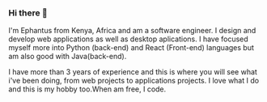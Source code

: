 ### Hi there 👋

I'm Ephantus from Kenya, Africa and am a software engineer. I design and develop web applications as well as desktop aplications. I have focused myself more into Python (back-end) and React (Front-end) languages but am also good with Java(back-end).

I have more than 3 years of experience and this is where you will see what i've been doing, from web projects to applications projects. I love what I do and this is my hobby too.When am free, I code.
